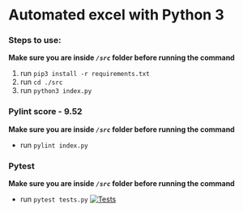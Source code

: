 # Automated excel with Python 3

### Steps to use:

**Make sure you are inside _`/src`_ folder before running the command**

1. run `pip3 install -r requirements.txt`
2. run `cd ./src`
3. run `python3 index.py`

### Pylint score - 9.52

**Make sure you are inside _`/src`_ folder before running the command**

- run `pylint index.py`

### Pytest

**Make sure you are inside _`/src`_ folder before running the command**

- run `pytest tests.py`
[![Tests](https://github.com/99004342-yash/mini-project-python/actions/workflows/python-package.yml/badge.svg)](https://github.com/99004342-yash/mini-project-python/actions/workflows/python-package.yml)


